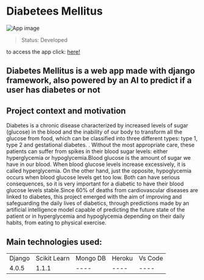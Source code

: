 # Diabetees Mellitus

![App image](https://drive.google.com/file/d/1DOeJybGWo_wb4qDGsBxPMsreqlloegVM/view?usp=sharing)

> Status: Developed


to access the app click: <a href="https://diabetesmellitusai.herokuapp.com/">here!</a> 


## Diabetes Mellitus is a web app made with django framework, also powered by an AI to predict if a user has diabetes or not


## Project context and motivation


Diabetes is a chronic disease characterized by increased levels of sugar (glucose) in the blood and the inability of our body to transform all the glucose from food, which can be classified into three different types: type 1, type 2 and gestational diabetes. . Without the most appropriate care, these patients can suffer from spikes in their blood sugar levels: either hyperglycemia or hypoglycemia.Blood glucose is the amount of sugar we have in our blood. When blood glucose levels increase excessively, it is called hyperglycemia. On the other hand, just the opposite, hypoglycemia occurs when blood glucose levels get too low. Both can have serious consequences, so it is very important for a diabetic to have their blood glucose levels stable.Since 60% of deaths from cardiovascular diseases are linked to diabetes, this project emerged with the aim of improving and safeguarding the daily lives of diabetics, through predictions made by an artificial intelligence model capable of predicting the future state of the patient or in hyperglycemia and hypoglycemia depending on their daily habits, from eating to physical exercise.


## Main technologies used:

<table>
  <tr>
    <td>Django</td>
    <td>Scikit Learn</td>
    <td>Mongo DB</td>
    <td>Heroku</td>
    <td>Vs Code</td>
  </tr>
  <tr>
    <td>4.0.5</td>
    <td>1.1.1</td>
    <td>----</td>
    <td>----</td>
    <td>----</td>
  </tr>
</table>  
